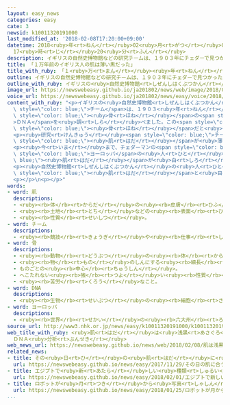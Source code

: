 ```yaml
---
layout: easy_news
categories: easy
cate: 3
newsid: k10011320191000
last_modified_at: '2018-02-08T17:20:00+09:00'
datetime: 2018<ruby>年<rt>ねん</rt></ruby>02<ruby>月<rt>がつ</rt></ruby>08<ruby>日<rt>にち</rt></ruby>
  17<ruby>時<rt>じ</rt></ruby>20<ruby>分<rt>ふん</rt></ruby>
description: イギリスの自然史博物館などの研究チームは、１９０３年にチェダーで見つかった人の骨のＤＮＡを調べました。
title: 「１万年前のイギリス人の肌は薄い黒だった」
title_with_ruby: 「１<ruby>万<rt>まん</rt></ruby><ruby>年<rt>ねん</rt></ruby><ruby>前<rt>まえ</rt></ruby>のイギリス<ruby>人<rt>じん</rt></ruby>の<ruby>肌<rt>はだ</rt></ruby>は<ruby>薄<rt>うす</rt></ruby>い<ruby>黒<rt>くろ</rt></ruby>だった」
outline: イギリスの自然史博物館などの研究チームは、１９０３年にチェダーで見つかった人の骨のＤＮＡを調べました。
outline_with_ruby: イギリスの<ruby>自然史博物館<rt>しぜんしはくぶつかん</rt></ruby>などの<ruby>研究<rt>けんきゅう</rt></ruby>チームは、１９０３<ruby>年<rt>ねん</rt></ruby>にチェダーで<ruby>見<rt>み</rt></ruby>つかった<ruby>人<rt>ひと</rt></ruby>の<ruby>骨<rt>ほね</rt></ruby>のＤＮＡを<ruby>調<rt>しら</rt></ruby>べました。
image_url: https://newswebeasy.github.io/ja201802/news/web/image/2018/02/08/K10011320191_1802080909_1802080927_01_03.jpg
voice_url: https://newswebeasy.github.io/ja201802/news/easy/voice/2018/02/08/k10011320191000.mp3
content_with_ruby: "<p>イギリスの<ruby>自然史博物館<rt>しぜんしはくぶつかん</rt></ruby>などの<ruby>研究<rt>けんきゅう</rt></ruby><span\
  \ style=\"color: blue;\">チーム</span>は、１９０３<ruby>年<rt>ねん</rt></ruby>にチェダーで<ruby>見<rt>み</rt></ruby>つかった<ruby>人<rt>ひと</rt></ruby>の<span\
  \ style=\"color: blue;\"><ruby>骨<rt>ほね</rt></ruby></span>の<span style=\"color: blue;\"\
  >ＤＮＡ</span>を<ruby>調<rt>しら</rt></ruby>べました。この<span style=\"color: blue;\"><ruby>骨<rt>ほね</rt></ruby></span>は、１<ruby>万<rt>まん</rt></ruby><ruby>年<rt>ねん</rt></ruby>ぐらい<ruby>前<rt>まえ</rt></ruby>の<ruby>男性<rt>だんせい</rt></ruby>の<span\
  \ style=\"color: blue;\"><ruby>骨<rt>ほね</rt></ruby></span>だと<ruby>言<rt>い</rt></ruby>われていて、「チェダーマン」と<ruby>呼<rt>よ</rt></ruby>ばれています。</p>\n\
  <p><ruby>研究<rt>けんきゅう</rt></ruby><span style=\"color: blue;\">チーム</span>によると、チェダーマンは<span\
  \ style=\"color: blue;\"><ruby>肌<rt>はだ</rt></ruby></span>が<ruby>薄<rt>うす</rt></ruby>い<ruby>黒<rt>くろ</rt></ruby>で<ruby>目<rt>め</rt></ruby>が<ruby>青<rt>あお</rt></ruby>かったことがわかりました。<ruby>髪<rt>かみ</rt></ruby>は、まっすぐではなくてカールしていました。</p>\n\
  <p><ruby>今<rt>いま</rt></ruby>まで、チェダーマンの<span style=\"color: blue;\"><ruby>肌<rt>はだ</rt></ruby></span>は<ruby>白<rt>しろ</rt></ruby>いだろうと<ruby>言<rt>い</rt></ruby>われていました。しかしこの<ruby>研究<rt>けんきゅう</rt></ruby>で、<span\
  \ style=\"color: blue;\">ヨーロッパ</span>の<ruby>人<rt>ひと</rt></ruby>の<span style=\"color:\
  \ blue;\"><ruby>肌<rt>はだ</rt></ruby></span>が<ruby>白<rt>しろ</rt></ruby>くなったのは<ruby>考<rt>かんが</rt></ruby>えていたよりもっと<ruby>最近<rt>さいきん</rt></ruby>だとわかりました。</p>\n\
  <p><ruby>自然史博物館<rt>しぜんしはくぶつかん</rt></ruby>の<ruby>人<rt>ひと</rt></ruby>は「１<ruby>万<rt>まん</rt></ruby><ruby>年<rt>ねん</rt></ruby><ruby>前<rt>まえ</rt></ruby>の<ruby>人<rt>ひと</rt></ruby>たちがこのような<span\
  \ style=\"color: blue;\"><ruby>肌<rt>はだ</rt></ruby></span>と<ruby>目<rt>め</rt></ruby>だったと<ruby>考<rt>かんが</rt></ruby>えていなかったので、とても<ruby>驚<rt>おどろ</rt></ruby>いています」と<ruby>話<rt>はな</rt></ruby>しています。</p>\n\
  <p></p>\n<p></p>"
words:
- word: 肌
  descriptions:
  - <ruby><rb>体</rb><rt>からだ</rt></ruby>の<ruby><rb>皮膚</rb><rt>ひふ</rt></ruby>。
  - <ruby><rb>土地</rb><rt>とち</rt></ruby>などの<ruby><rb>表面</rb><rt>ひょうめん</rt></ruby>。
  - <ruby><rb>性質</rb><rt>せいしつ</rt></ruby>。
- word: チーム
  descriptions:
  - <ruby><rb>競技</rb><rt>きょうぎ</rt></ruby>や<ruby><rb>仕事</rb><rt>しごと</rt></ruby>をするときの、<ruby><rb>組</rb><rt>くみ</rt></ruby>や<ruby><rb>団体</rb><rt>だんたい</rt></ruby>。
- word: 骨
  descriptions:
  - <ruby><rb>動物</rb><rt>どうぶつ</rt></ruby>の<ruby><rb>体</rb><rt>からだ</rt></ruby>の<ruby><rb>中</rb><rt>なか</rt></ruby>にあって、<ruby><rb>体</rb><rt>からだ</rt></ruby>を<ruby><rb>支</rb><rt>ささ</rt></ruby>えているかたいもの。
  - <ruby><rb>物</rb><rt>もの</rt></ruby>のしんにする<ruby><rb>細長</rb><rt>ほそなが</rt></ruby>い<ruby><rb>竹</rb><rt>たけ</rt></ruby>や<ruby><rb>金属</rb><rt>きんぞく</rt></ruby>。
  - ものごとの<ruby><rb>中心</rb><rt>ちゅうしん</rt></ruby>。
  - へこたれない<ruby><rb>強</rb><rt>つよ</rt></ruby>い<ruby><rb>性質</rb><rt>せいしつ</rt></ruby>。
  - <ruby><rb>苦労</rb><rt>くろう</rt></ruby>なこと。
- word: DNA
  descriptions:
  - <ruby><rb>生物</rb><rt>せいぶつ</rt></ruby>の<ruby><rb>細胞</rb><rt>さいぼう</rt></ruby>の<ruby><rb>中</rb><rt>なか</rt></ruby>にあって、<ruby><rb>遺伝子</rb><rt>いでんし</rt></ruby>を<ruby><rb>構成</rb><rt>こうせい</rt></ruby>する<ruby><rb>物質</rb><rt>ぶっしつ</rt></ruby>。
- word: ヨーロッパ
  descriptions:
  - <ruby><rb>世界</rb><rt>せかい</rt></ruby>の<ruby><rb>六大州</rb><rt>ろくだいしゅう</rt></ruby>の<ruby><rb>一</rb><rt>ひと</rt></ruby>つ。アジアの<ruby><rb>北西</rb><rt>ほくせい</rt></ruby>、アフリカの<ruby><rb>北</rb><rt>きた</rt></ruby>にある。<ruby><rb>産業</rb><rt>さんぎょう</rt></ruby>や<ruby><rb>文化</rb><rt>ぶんか</rt></ruby>が<ruby><rb>発達</rb><rt>はったつ</rt></ruby>した<ruby><rb>国</rb><rt>くに</rt></ruby>が<ruby><rb>多</rb><rt>おお</rt></ruby>い。
source_url: http://www3.nhk.or.jp/news/easy/k10011320191000/k10011320191000.html
web_title_with_ruby: <ruby>肌<rt>はだ</rt></ruby>は<ruby>浅黒<rt>あさぐろ</rt></ruby>かった <ruby>英<rt>えい</rt></ruby>で<ruby>発見<rt>はっけん</rt></ruby>の１<ruby>万<rt>まん</rt></ruby><ruby>年前<rt>ねんまえ</rt></ruby>の<ruby>男性<rt>だんせい</rt></ruby>
  ＤＮＡ<ruby>分析<rt>ぶんせき</rt></ruby>
web_news_url: https://newswebeasy.github.io/news/web/2018/02/08/肌は浅黒かった-英で発見の1万年前の男性-DNA分析
related_news:
- title: その<ruby>日<rt>ひ</rt></ruby>の<ruby>肌<rt>はだ</rt></ruby>に<ruby>合<rt>あ</rt></ruby>う<ruby>化粧<rt>けしょう</rt></ruby><ruby>品<rt>ひん</rt></ruby>を<ruby>家<rt>いえ</rt></ruby>で<ruby>作<rt>つく</rt></ruby>る<ruby>機械<rt>きかい</rt></ruby>
  url: https://newswebeasy.github.io/news/easy/2017/11/29/その日の肌に合う化粧品を家で作る機械
- title: エジプトで<ruby>新<rt>あたら</rt></ruby>しい<ruby>種類<rt>しゅるい</rt></ruby>の<ruby>恐竜<rt>きょうりゅう</rt></ruby>の<ruby>化石<rt>かせき</rt></ruby>が<ruby>見<rt>み</rt></ruby>つかる
  url: https://newswebeasy.github.io/news/easy/2018/02/01/エジプトで新しい種類の恐竜の化石が見つかる
- title: ロボットが<ruby>月<rt>つき</rt></ruby>から<ruby>写真<rt>しゃしん</rt></ruby>を<ruby>送<rt>おく</rt></ruby>る<ruby>競争<rt>きょうそう</rt></ruby>「<ruby>勝<rt>か</rt></ruby>つチームはなさそう」
  url: https://newswebeasy.github.io/news/easy/2018/01/25/ロボットが月から写真を送る競争勝つチームはなさそう
...
```


